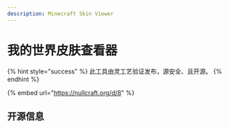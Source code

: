 ```yaml
---
description: Minecraft Skin Viewer
---
```


# 我的世界皮肤查看器

{% hint style="success" %}
此工具由灵工艺验证发布，源安全、且开源。
{% endhint %}

{% embed url="https://nullcraft.org/d/8" %}

## 开源信息



